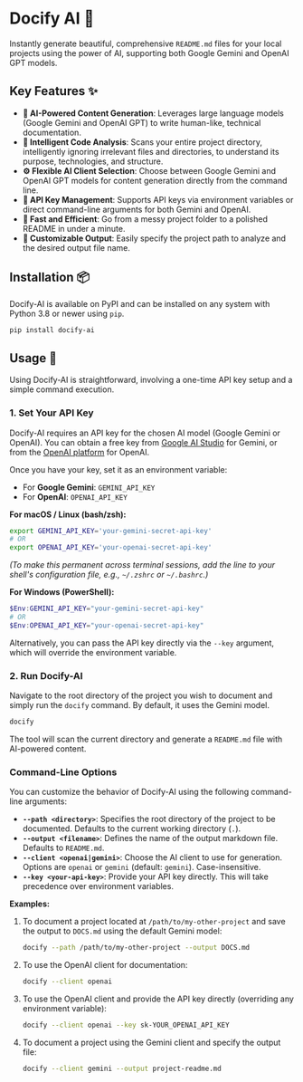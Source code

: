 # Docify AI 🚀

Instantly generate beautiful, comprehensive `README.md` files for your local projects using the power of AI, supporting both Google Gemini and OpenAI GPT models.


## Key Features ✨

*   **🤖 AI-Powered Content Generation**: Leverages large language models (Google Gemini and OpenAI GPT) to write human-like, technical documentation.
*   **📂 Intelligent Code Analysis**: Scans your entire project directory, intelligently ignoring irrelevant files and directories, to understand its purpose, technologies, and structure.
*   **⚙️ Flexible AI Client Selection**: Choose between Google Gemini and OpenAI GPT models for content generation directly from the command line.
*   **🔑 API Key Management**: Supports API keys via environment variables or direct command-line arguments for both Gemini and OpenAI.
*   **🚀 Fast and Efficient**: Go from a messy project folder to a polished README in under a minute.
*   **🔧 Customizable Output**: Easily specify the project path to analyze and the desired output file name.

## Installation 📦

Docify-AI is available on PyPI and can be installed on any system with Python 3.8 or newer using `pip`.

```bash
pip install docify-ai
```

## Usage 🚀

Using Docify-AI is straightforward, involving a one-time API key setup and a simple command execution.

### 1. Set Your API Key

Docify-AI requires an API key for the chosen AI model (Google Gemini or OpenAI). You can obtain a free key from [Google AI Studio](https://aistudio.google.com/app/apikey) for Gemini, or from the [OpenAI platform](https://platform.openai.com/api-keys) for OpenAI.

Once you have your key, set it as an environment variable:

*   For **Google Gemini**: `GEMINI_API_KEY`
*   For **OpenAI**: `OPENAI_API_KEY`

**For macOS / Linux (bash/zsh):**

```bash
export GEMINI_API_KEY='your-gemini-secret-api-key'
# OR
export OPENAI_API_KEY='your-openai-secret-api-key'
```
*(To make this permanent across terminal sessions, add the line to your shell's configuration file, e.g., `~/.zshrc` or `~/.bashrc`.)*

**For Windows (PowerShell):**

```powershell
$Env:GEMINI_API_KEY="your-gemini-secret-api-key"
# OR
$Env:OPENAI_API_KEY="your-openai-secret-api-key"
```

Alternatively, you can pass the API key directly via the `--key` argument, which will override the environment variable.

### 2. Run Docify-AI

Navigate to the root directory of the project you wish to document and simply run the `docify` command. By default, it uses the Gemini model.

```bash
docify
```
The tool will scan the current directory and generate a `README.md` file with AI-powered content.

### Command-Line Options

You can customize the behavior of Docify-AI using the following command-line arguments:

*   **`--path <directory>`**: Specifies the root directory of the project to be documented. Defaults to the current working directory (`.`).
*   **`--output <filename>`**: Defines the name of the output markdown file. Defaults to `README.md`.
*   **`--client <openai|gemini>`**: Choose the AI client to use for generation. Options are `openai` or `gemini` (default: `gemini`). Case-insensitive.
*   **`--key <your-api-key>`**: Provide your API key directly. This will take precedence over environment variables.

**Examples:**

1.  To document a project located at `/path/to/my-other-project` and save the output to `DOCS.md` using the default Gemini model:

    ```bash
    docify --path /path/to/my-other-project --output DOCS.md
    ```

2.  To use the OpenAI client for documentation:

    ```bash
    docify --client openai
    ```

3.  To use the OpenAI client and provide the API key directly (overriding any environment variable):

    ```bash
    docify --client openai --key sk-YOUR_OPENAI_API_KEY
    ```

4.  To document a project using the Gemini client and specify the output file:

    ```bash
    docify --client gemini --output project-readme.md
    ```